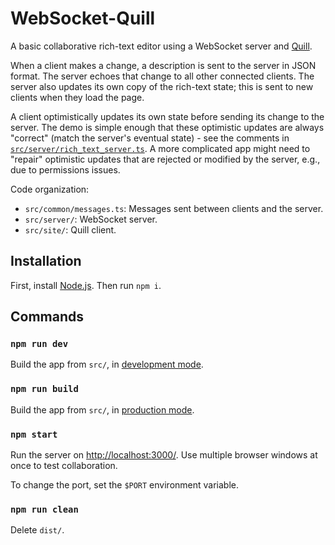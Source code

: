 # WebSocket-Quill

A basic collaborative rich-text editor using a WebSocket server and [Quill](https://quilljs.com/).

When a client makes a change, a description is sent to the server in JSON format. The server echoes that change to all other connected clients. The server also updates its own copy of the rich-text state; this is sent to new clients when they load the page.

A client optimistically updates its own state before sending its change to the server. The demo is simple enough that these optimistic updates are always "correct" (match the server's eventual state) - see the comments in [`src/server/rich_text_server.ts`](./src/server/rich_text_server.ts). A more complicated app might need to "repair" optimistic updates that are rejected or modified by the server, e.g., due to permissions issues.

Code organization:

- `src/common/messages.ts`: Messages sent between clients and the server.
- `src/server/`: WebSocket server.
- `src/site/`: Quill client.

## Installation

First, install [Node.js](https://nodejs.org/). Then run `npm i`.

## Commands

### `npm run dev`

Build the app from `src/`, in [development mode](https://webpack.js.org/guides/development/).

### `npm run build`

Build the app from `src/`, in [production mode](https://webpack.js.org/guides/production/).

### `npm start`

Run the server on [http://localhost:3000/](http://localhost:3000/). Use multiple browser windows at once to test collaboration.

To change the port, set the `$PORT` environment variable.

### `npm run clean`

Delete `dist/`.
